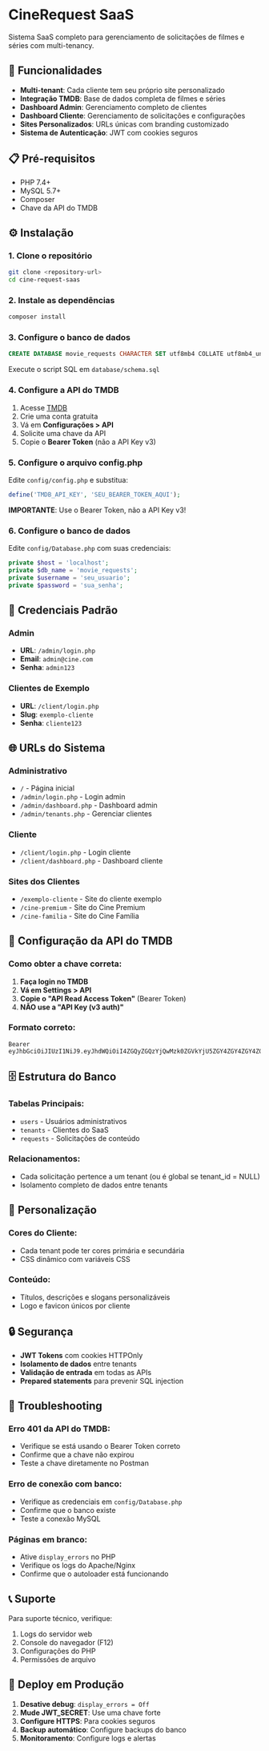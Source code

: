 # CineRequest SaaS

Sistema SaaS completo para gerenciamento de solicitações de filmes e séries com multi-tenancy.

## 🚀 Funcionalidades

- **Multi-tenant**: Cada cliente tem seu próprio site personalizado
- **Integração TMDB**: Base de dados completa de filmes e séries
- **Dashboard Admin**: Gerenciamento completo de clientes
- **Dashboard Cliente**: Gerenciamento de solicitações e configurações
- **Sites Personalizados**: URLs únicas com branding customizado
- **Sistema de Autenticação**: JWT com cookies seguros

## 📋 Pré-requisitos

- PHP 7.4+
- MySQL 5.7+
- Composer
- Chave da API do TMDB

## ⚙️ Instalação

### 1. Clone o repositório
```bash
git clone <repository-url>
cd cine-request-saas
```

### 2. Instale as dependências
```bash
composer install
```

### 3. Configure o banco de dados
```sql
CREATE DATABASE movie_requests CHARACTER SET utf8mb4 COLLATE utf8mb4_unicode_ci;
```

Execute o script SQL em `database/schema.sql`

### 4. Configure a API do TMDB

1. Acesse [TMDB](https://www.themoviedb.org/)
2. Crie uma conta gratuita
3. Vá em **Configurações > API**
4. Solicite uma chave da API
5. Copie o **Bearer Token** (não a API Key v3)

### 5. Configure o arquivo config.php

Edite `config/config.php` e substitua:

```php
define('TMDB_API_KEY', 'SEU_BEARER_TOKEN_AQUI');
```

**IMPORTANTE**: Use o Bearer Token, não a API Key v3!

### 6. Configure o banco de dados

Edite `config/Database.php` com suas credenciais:

```php
private $host = 'localhost';
private $db_name = 'movie_requests';
private $username = 'seu_usuario';
private $password = 'sua_senha';
```

## 🔑 Credenciais Padrão

### Admin
- **URL**: `/admin/login.php`
- **Email**: `admin@cine.com`
- **Senha**: `admin123`

### Clientes de Exemplo
- **URL**: `/client/login.php`
- **Slug**: `exemplo-cliente`
- **Senha**: `cliente123`

## 🌐 URLs do Sistema

### Administrativo
- `/` - Página inicial
- `/admin/login.php` - Login admin
- `/admin/dashboard.php` - Dashboard admin
- `/admin/tenants.php` - Gerenciar clientes

### Cliente
- `/client/login.php` - Login cliente
- `/client/dashboard.php` - Dashboard cliente

### Sites dos Clientes
- `/exemplo-cliente` - Site do cliente exemplo
- `/cine-premium` - Site do Cine Premium
- `/cine-familia` - Site do Cine Família

## 🔧 Configuração da API do TMDB

### Como obter a chave correta:

1. **Faça login no TMDB**
2. **Vá em Settings > API**
3. **Copie o "API Read Access Token"** (Bearer Token)
4. **NÃO use a "API Key (v3 auth)"**

### Formato correto:
```
Bearer eyJhbGciOiJIUzI1NiJ9.eyJhdWQiOiI4ZGQyZGQzYjQwMzk0ZGVkYjU5ZGY4ZGY4ZGY4ZGY4ZCIsInN1YiI6IjY1ZjI5ZjI5ZjI5ZjI5ZjI5ZjI5ZjI5ZiIsInNjb3BlcyI6WyJhcGlfcmVhZCJdLCJ2ZXJzaW9uIjoxfQ.example
```

## 🗄️ Estrutura do Banco

### Tabelas Principais:
- `users` - Usuários administrativos
- `tenants` - Clientes do SaaS
- `requests` - Solicitações de conteúdo

### Relacionamentos:
- Cada solicitação pertence a um tenant (ou é global se tenant_id = NULL)
- Isolamento completo de dados entre tenants

## 🎨 Personalização

### Cores do Cliente:
- Cada tenant pode ter cores primária e secundária
- CSS dinâmico com variáveis CSS

### Conteúdo:
- Títulos, descrições e slogans personalizáveis
- Logo e favicon únicos por cliente

## 🔒 Segurança

- **JWT Tokens** com cookies HTTPOnly
- **Isolamento de dados** entre tenants
- **Validação de entrada** em todas as APIs
- **Prepared statements** para prevenir SQL injection

## 🐛 Troubleshooting

### Erro 401 da API do TMDB:
- Verifique se está usando o Bearer Token correto
- Confirme que a chave não expirou
- Teste a chave diretamente no Postman

### Erro de conexão com banco:
- Verifique as credenciais em `config/Database.php`
- Confirme que o banco existe
- Teste a conexão MySQL

### Páginas em branco:
- Ative `display_errors` no PHP
- Verifique os logs do Apache/Nginx
- Confirme que o autoloader está funcionando

## 📞 Suporte

Para suporte técnico, verifique:
1. Logs do servidor web
2. Console do navegador (F12)
3. Configurações do PHP
4. Permissões de arquivo

## 🚀 Deploy em Produção

1. **Desative debug**: `display_errors = Off`
2. **Mude JWT_SECRET**: Use uma chave forte
3. **Configure HTTPS**: Para cookies seguros
4. **Backup automático**: Configure backups do banco
5. **Monitoramento**: Configure logs e alertas